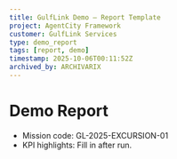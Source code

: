 ```yaml
---
title: GulfLink Demo — Report Template
project: AgentCity Framework
customer: GulfLink Services
type: demo_report
tags: [report, demo]
timestamp: 2025-10-06T00:11:52Z
archived_by: ARCHIVARIX
---
```


# Demo Report
- Mission code: GL-2025-EXCURSION-01
- KPI highlights: Fill in after run.
